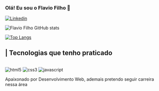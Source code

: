 ### Olá! Eu sou o Flavio Filho 🫡

[![Linkedin](https://img.shields.io/badge/LinkedIn-0077B5?style=for-the-badge&logo=linkedin&logoColor=white)](https://www.linkedin.com/in/flavio-nogueira-duarte-filho-628478239/)

![Flavio Filho GitHub stats](https://github-readme-stats.vercel.app/api?username=filho-flavio&show_icons=true&theme=tokyonight)

[![Top Langs](https://github-readme-stats.vercel.app/api/top-langs/?username=filho-flavio)](https://github.com/anuraghazra/github-readme-stats)

## | Tecnologias que tenho praticado

<div style="display: inline-block"><br/>
<img alt="html5" src="https://img.shields.io/badge/HTML5-E34F26?style=for-the-badge&logo=html5&logoColor=white"/>
<img alt="css3" src="https://img.shields.io/badge/CSS3-1572B6?style=for-the-badge&logo=css3&logoColor=white"/>
<img alt="javascript" src="https://img.shields.io/badge/JavaScript-F7DF1E?style=for-the-badge&logo=javascript&logoColor=black"/>
</div>

Apaixonado por Desenvolvimento Web, ademais pretendo seguir carreira nessa área
